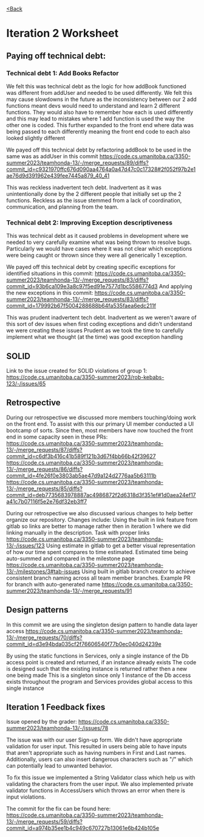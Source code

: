 [<Back](./../README.md)

# Iteration 2 Worksheet

## Paying off technical debt:

### Technical debt 1: Add Books Refactor
We felt this was technical debt as the logic for how addBook functioned was different from addUser and needed to be used differently.
We felt this may cause slowdowns in the future as the inconsistency between our 2 add functions meant devs would need to understand and learn 2 different functions.
They would also have to remember how each is used differently and this may lead to mistakes where 1 add function is used the way the other one is coded.
This further expanded to the front end where data was being passed to each differently meaning the front end code to each also looked slightly different

We payed off this technical debt by refactoring addBook to be used in the same was as addUser in this commit https://code.cs.umanitoba.ca/3350-summer2023/teamhonda-13/-/merge_requests/89/diffs?commit_id=c9321970ffc676d090aa4764a0a47d47c0c17328#2f052f97b2e1ae76d9d391962e439fee7445a879_40_41

This was reckless inadvertent tech debt. 
Inadvertent as it was unintentionally done by the 2 different people that initially set up the 2 functions.
Reckless as the issue stemmed from a lack of coordination, communication, and planning from the team.

### Technical debt 2: Improving Exception descriptiveness
This was technical debt as it caused problems in development where we needed to very carefully examine what was being thrown to resolve bugs.
Particularly we would have cases where it was not clear which exceptions were being caught or thrown since they were all generically 1 exception.

We payed off this technical debt by creating specific exceptions for identified situations in this commit: https://code.cs.umanitoba.ca/3350-summer2023/teamhonda-13/-/merge_requests/83/diffs?commit_id=93b6ca109e3a8c97f5ed91e7577d1bc5586774d3
And applying the new exceptions in this commit: https://code.cs.umanitoba.ca/3350-summer2023/teamhonda-13/-/merge_requests/83/diffs?commit_id=179992b67f5004288688b64fa535faea6edc211f

This was prudent inadvertent tech debt.
Inadvertent as we weren't aware of this sort of dev issues when first coding exceptions and didn't understand we were creating these issues
Prudent as we took the time to carefully implement what we thought (at the time) was good exception handling

## SOLID
Link to the issue created for SOLID violations of group 1:
https://code.cs.umanitoba.ca/3350-summer2023/rob-kebabs-123/-/issues/65

## Retrospective
During our retrospective we discussed more members touching/doing work on the front end. To assist with this our primary UI member conducted a UI bootcamp of sorts.
Since then, most members have now touched the front end in some capacity seen in these PRs:
https://code.cs.umanitoba.ca/3350-summer2023/teamhonda-13/-/merge_requests/87/diffs?commit_id=c6df3b416c41b589f121b3d67f4bb66b42f39627
https://code.cs.umanitoba.ca/3350-summer2023/teamhonda-13/-/merge_requests/86/diffs?commit_id=4fe26f0e3803ab5ae47d9a124d2776aa5b63111b
https://code.cs.umanitoba.ca/3350-summer2023/teamhonda-13/-/merge_requests/85/diffs?commit_id=deb7735683978887ac4986872f2d6318d3f351ef#1d0aea24ef17a41c7b07116f5e2e76df32eb3ff7

During our retrospective we also discussed various changes to help better organize our repository.
Changes include: 
Using the built in link feature from gitlab so links are better to manage rather then in iteration 1 where we did linking manually in the description. Task with proper links https://code.cs.umanitoba.ca/3350-summer2023/teamhonda-13/-/issues/123
Using estimate in gitlab to get a better visual representation of how our time spent compares to time estimated. Estimated time being auto-summed and compared in the milestone page https://code.cs.umanitoba.ca/3350-summer2023/teamhonda-13/-/milestones/3#tab-issues
Using built in gitlab branch creator to achieve consistent branch naming across all team member branches. Example PR for branch with auto-generated name https://code.cs.umanitoba.ca/3350-summer2023/teamhonda-13/-/merge_requests/91

## Design patterns
In this commit we are using the singleton design pattern to handle data layer access
https://code.cs.umanitoba.ca/3350-summer2023/teamhonda-13/-/merge_requests/70/diffs?commit_id=d3e94bda035cf2f76606540f77b0ec040d24239e

By using the static functions in Services, only a single instance of the Db access point is created and returned, if an instance already exists
The code is designed such that the existing instance is returned rather then a new one being made
This is a singleton since only 1 instance of the Db access exists throughout the program and Services provides global access to this single instance

## Iteration 1 Feedback fixes
Issue opened by the grader: https://code.cs.umanitoba.ca/3350-summer2023/teamhonda-13/-/issues/78

The issue was with our user Sign-up form. We didn't have appropriate validation for user input. This resulted in users being able to have inputs that aren't appropriate such as having numbers in First and Last names. Additionally, users can also insert dangerous characters such as "/" which can potentially lead to unwanted behavior.

To fix this issue we implemented a String Validator class which help us with validating the characters from the user input. We also implemented private validator functions in AccessUsers which throws an error when there is input violations.

The commit for the fix can be found here:
https://code.cs.umanitoba.ca/3350-summer2023/teamhonda-13/-/merge_requests/59/diffs?commit_id=a974b35ee1b4c949c670727b13061e6b424b105e